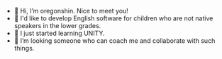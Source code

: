 - 👋 Hi, I’m oregonshin. Nice to meet you!
- 👀 I'd like to develop English software for children who are not native speakers in the lower grades.
- 🌱 I just started learning UNITY.
- 💞️ I’m looking someone who can coach me and collaborate with such things.

<!---
oregonshin/oregonshin is a ✨ special ✨ repository because its `README.md` (this file) appears on your GitHub profile.
You can click the Preview link to take a look at your changes.
--->
